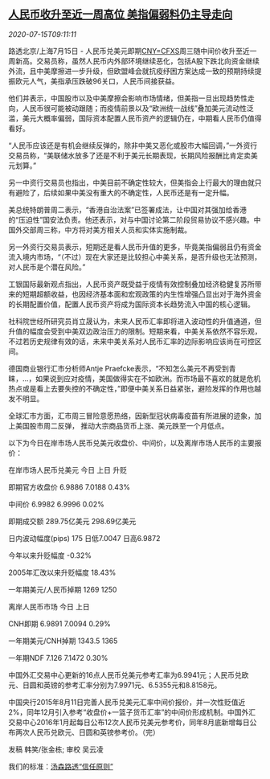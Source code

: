 <!--1594804994000-->
[人民币收升至近一周高位 美指偏弱料仍主导走向](https://cn.reuters.com/article/china-yuan-fx-market-0715-idCNKCS24G0ZQ)
------

<div><i>2020-07-15T09:11:11</i></div><div class="StandardArticleBody_body"><p>路透北京/上海7月15日 - 人民币兑美元即期<a href="/investing/currencies/quote?srcCurr=CNY&destCurr=USD">CNY=CFXS</a>周三随中间价收升至近一周新高。交易员称，虽然人民币内外部环境继续恶化，包括A股下跌北向资金继续外流，且中美摩擦进一步升级，但欧盟峰会就抗疫纾困方案达成一致的预期持续提振欧元人气，美指承压跌破96关口，人民币间接获益。 </p><p>他们并表示，中国股市以及中美摩擦会影响市场情绪，但美指一旦出现趋势性走向，人民币很可能被动跟随；而疫情前景以及“欧洲统一战线”叠加美元流动性泛滥，美元大概率偏弱，国际资本配置人民币资产的逻辑仍在，中期看人民币仍值得看好。 </p><p>“人民币应该还是有机会继续反弹的，除非中美又恶化或股市大幅回调，”一外资行交易员称，“美联储水放多了还是不利于美元长期表现，长期风险报酬比肯定卖美元划算。” </p><p>另一中资行交易员也指出，中美目前不确定性较大，但美指会上行最大的理由就只有避险了，后续如果中美没有重大的不确定性，人民币还是有一定升幅。 </p><p>美总统特朗普周二表示，“香港自治法案”已签署成法，让中国对其强加给香港的“压迫性”国安法负责。他还表示，对与中国讨论第二阶段贸易协议不感兴趣。中国外交部周三称，中方将对美方相关人员和实体实施制裁。 </p><p>另一外资行交易员表示，短期还是看人民币升值的更多，毕竟美指偏弱且仍有资金流入境内市场，“（不过）现在大家还是比较担心中美关系，是否升级也无法预测，对人民币是个潜在风险。” </p><p>工银国际最新观点指出，人民币资产既受益于疫情有效控制叠加经济稳健复苏所带来的短期超额收益，也因经济基本面和宏观政策的内生性增强凸显出对于海外资金的长期配置价值，配置人民币资产将成为国际资本长趋势流入中国的核心逻辑。 </p><p>社科院世经所研究员肖立晟认为，未来人民币汇率即将进入波动性的升值通道，但升值的幅度会受到中美双边政治压力的限制。短期来看，中美关系依然不容乐观，不过若历史规律有效的话，未来中美关系对人民币汇率的边际影响应该尚在可控区间。 </p><p>德国商业银行汇市分析师Antje Praefcke表示，“不知怎么美元不再受到青睐，...，如果说到应对疫情，美国做得实在不如欧洲。而市场最不喜欢的就是危机热点或是看上去要失控的不确定性，”即便中美关系日益紧张，避险发挥的作用也越发不明显。 </p><p>全球汇市方面，汇市周三冒险意愿热络，因新型冠状病毒疫苗有所进展的迹象，加上美国股市周二反弹， 推动大宗商品货币上涨、美元跌至一个月低点。 </p><p>以下为今日在岸市场人民币兑美元收盘价、中间价，以及离岸市场人民币的主要报价： </p><p>           在岸市场人民币兑美元                       今日            上日           升贬           </p><p>                               即期官方收盘价    6.9886        7.0188           0.43%           </p><p>                                   中间价    6.9982        6.9996           0.02%           </p><p>                                 即期成交额   289.75亿美元    298.69亿美元                    </p><p>                          日内波动幅度(pips)      175        日低7.0047     日高6.9872           </p><p>                              今年以来升贬幅度                                  -0.32%           </p><p>                         2005年汇改以来升贬幅度                                  18.43%           </p><p>                           一年期美元/人民币掉期         1269          1250                  </p><p>           离岸人民币市场                          今日            上日                             </p><p>                                 CNH即期    6.9891        7.0094           0.29%           </p><p>                           一年期美元/CNH掉期    1343.5         1365                            </p><p>                                一年期NDF     7.126        7.1472           0.30%           </p><p>中国外汇交易中心更新的16点人民币兑美元参考汇率为6.9941元；人民币兑欧元、日圆和英镑的参考汇率分别为7.9971元、6.5355元和8.8158元。 </p><p>中国央行2015年8月11日完善人民币兑美元汇率中间价报价，并一次性贬值近2%，同年12月引入参考“收盘价+一篮子货币汇率”的中间价形成机制。中国外汇交易中心2016年1月起每日公布12次人民币兑美元参考价，同年8月底新增每日公布两次人民币兑欧元、日圆和英镑参考价。（完）  </p><div class="Attribution_container"><div class="Attribution_attribution"><p class="Attribution_content">发稿 韩笑/张金栋; 审校 吴云凌</p></div></div><div class="StandardArticleBody_trustBadgeContainer"><span class="StandardArticleBody_trustBadgeTitle">我们的标准：</span><span class="trustBadgeUrl"><a href="https://www.thomsonreuters.cn/content/dam/openweb/documents/pdf/china/brochures/about-us-1.pdf">汤森路透“信任原则”</a></span></div></div>

